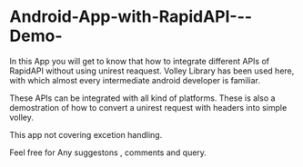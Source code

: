 # Android-App-with-RapidAPI---Demo-
In this App you will get to know that how to integrate different APIs of RapidAPI  without using unirest reaquest.
Volley Library has been used here, with which almost every intermediate android developer is familiar.

These APIs can be integrated with all kind of platforms.
These is also a demostration of how to convert a unirest request with headers into simple volley.

This app not covering excetion handling.

Feel free for Any suggestons , comments and query.

